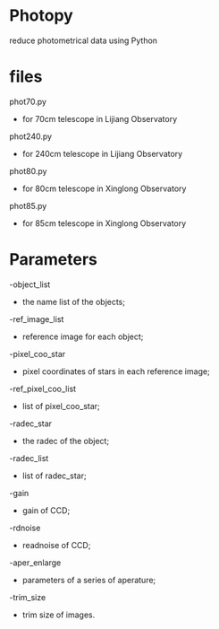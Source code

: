 # Photopy
reduce photometrical data using Python

# files
phot70.py
* for 70cm telescope in Lijiang Observatory

phot240.py
* for 240cm telescope in Lijiang Observatory

phot80.py
* for 80cm telescope in Xinglong Observatory

phot85.py
* for 85cm telescope in Xinglong Observatory

# Parameters
-object_list         
* the name list of the objects;

-ref_image_list
* reference image for each object;

-pixel_coo_star
* pixel coordinates of stars in each reference image;

-ref_pixel_coo_list
* list of pixel_coo_star;

-radec_star
* the radec of the object;

-radec_list
* list of radec_star;

-gain
* gain of CCD;

-rdnoise
* readnoise of CCD;

-aper_enlarge
* parameters of a series of aperature;

-trim_size
* trim size of images.
